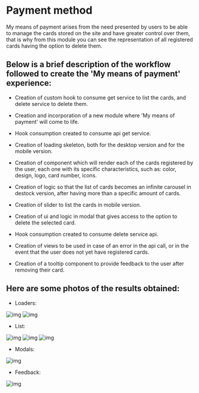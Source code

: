 # Payment method

My means of payment arises from the need presented by users to be able to manage the cards stored on the site and have greater control over them, that is why from this module you can see the representation of all registered cards having the option to delete them.

## Below is a brief description of the workflow followed to create the 'My means of payment' experience:

- Creation of custom hook to consume get service to list the cards, and delete service to delete them.

- Creation and incorporation of a new module where 'My means of payment' will come to life.

- Hook consumption created to consume api get service.

- Creation of loading skeleton, both for the desktop version and for the mobile version.

- Creation of component which will render each of the cards registered by the user, each one with its specific characteristics, such as: color, design, logo, card number, icons.

- Creation of logic so that the list of cards becomes an infinite carousel in destock version, after having more than a specific amount of cards.

- Creation of slider to list the cards in mobile version.

- Creation of ui and logic in modal that gives access to the option to delete the selected card.

- Hook consumption created to consume delete service api.

- Creation of views to be used in case of an error in the api call, or in the event that the user does not yet have registered cards.

- Creation of a tooltip component to provide feedback to the user after removing their card.

## Here are some photos of the results obtained:

- Loaders: 

![img](imgs/loaderBig.png)
![img](imgs/loaderSmall.jpeg)

- List: 

![img](imgs/listBig.jpeg)
![img](imgs/listSmall.jpeg)
![img](imgs/aloneCard.jpeg)

- Modals: 

![img](imgs/listBig.jpeg)

- Feedback: 

![img](imgs/tooltip.jpeg)


